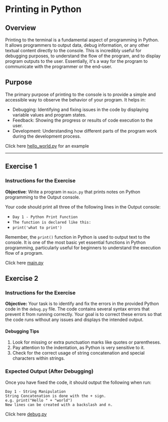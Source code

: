 # Printing in Python

## Overview
Printing to the terminal is a fundamental aspect of programming in Python. It allows programmers to output data, debug information, or any other textual content directly to the console. This is incredibly useful for debugging purposes, to understand the flow of the program, and to display program outputs to the user. Essentially, it's a way for the program to communicate with the programmer or the end-user.

## Purpose
The primary purpose of printing to the console is to provide a simple and accessible way to observe the behavior of your program. It helps in:
- Debugging: Identifying and fixing issues in the code by displaying variable values and program states.
- Feedback: Showing the progress or results of code execution to the user.
- Development: Understanding how different parts of the program work during the development process.

Click here [hello_world.py](./hello_world.py) for an example

---
## Exercise 1
### Instructions for the Exercise
**Objective**: Write a program in `main.py` that prints notes on Python programming to the Output console.

Your code should print all three of the following lines in the Output console:
   - `Day 1 - Python Print Function`
   - `The function is declared like this:`
   - `print('what to print')`

Remember, the `print()` function in Python is used to output text to the console. It is one of the most basic yet essential functions in Python programming, particularly useful for beginners to understand the execution flow of a program.

Click here [main.py](./main.py)

## Exercise 2
### Instructions for the Exercise
**Objective:** Your task is to identify and fix the errors in the provided Python code in the `debug.py` file. The code contains several syntax errors that prevent it from running correctly. Your goal is to correct these errors so that the code runs without any issues and displays the intended output.

#### Debugging Tips
1. Look for missing or extra punctuation marks like quotes or parentheses.
2. Pay attention to the indentation, as Python is very sensitive to it.
3. Check for the correct usage of string concatenation and special characters within strings.

### Expected Output (After Debugging)
Once you have fixed the code, it should output the following when run:
```
Day 1 - String Manipulation
String Concatenation is done with the + sign.
e.g. print("Hello " + "world")
New lines can be created with a backslash and n.
```

Click here [debug.py](./debug.py)


